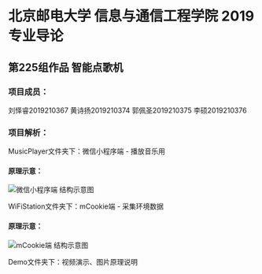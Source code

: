 # 北京邮电大学 信息与通信工程学院 2019专业导论

## 第225组作品 智能点歌机

### 项目成员：

刘怿睿2019210367 黄诗扬2019210374 郭佩圣2019210375 李硕2019210376

### 项目解析：

MusicPlayer文件夹下：微信小程序端 - 播放音乐用

#### 原理示意：

![微信小程序端 结构示意图](https://www.oursparkspace.cn/wp-content/uploads/2019/12/%E8%BD%AF%E4%BB%B6-1024x576.jpg)

WiFiStation文件夹下：mCookie端 - 采集环境数据

#### 原理示意：

![mCookie端 结构示意图](https://www.oursparkspace.cn/wp-content/uploads/2019/12/%E7%A1%AC%E4%BB%B6-1-1024x576.jpg)

Demo文件夹下：视频演示、图片原理说明

